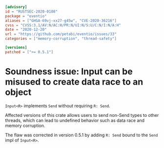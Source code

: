 ```toml
[advisory]
id = "RUSTSEC-2020-0108"
package = "eventio"
aliases = ["GHSA-69vj-xx27-g45w", "CVE-2020-36216"]
cvss = "CVSS:3.1/AV:N/AC:H/PR:N/UI:N/S:U/C:N/I:N/A:H"
date = "2020-12-20"
url = "https://github.com/petabi/eventio/issues/33"
categories = ["memory-corruption", "thread-safety"]

[versions]
patched = [">= 0.5.1"]
```

# Soundness issue: Input<R> can be misused to create data race to an object

`Input<R>` implements `Send` without requiring `R: Send`.

Affected versions of this crate allows users to send non-Send types to other threads,
which can lead to undefined behavior such as data race and memory corruption.

The flaw was corrected in version 0.5.1 by adding `R: Send` bound to the `Send` impl of `Input<R>`.
